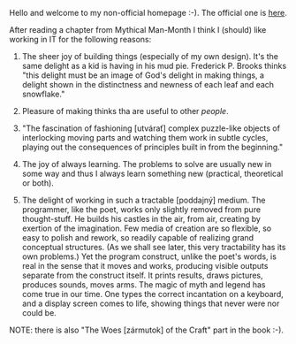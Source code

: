 Hello and welcome to my non-official homepage :-). The official one is [here](https://jreisinger.github.io/).

After reading a chapter from Mythical Man-Month I think I (should) like working in IT for the following reasons:

1. The sheer joy of building things (especially of my own design). It's the same delight as a kid is having in his mud pie. Frederick P. Brooks thinks "this delight must be an image of God's delight in making things, a delight shown in the distinctness and newness of each leaf and each snowflake."

2. Pleasure of making thinks tha are useful to other *people*.

3. "The fascination of fashioning [utvárať] complex puzzle-like objects of interlocking moving parts and watching them work in subtle cycles, playing out the consequences of principles built in from the beginning."

4. The joy of always learning. The problems to solve are usually new in some way and thus I always learn something new (practical, theoretical or both).

5. The delight of working in such a tractable [poddajný] medium. The programmer, like the poet, works only slightly removed from pure thought-stuff. He builds his castles in the air, from air, creating by exertion of the imagination. Few media of creation are so flexible, so easy to polish and rework, so readily capable of realizing grand conceptual structures. (As we shall see later, this very tractability has its own problems.) Yet the program construct, unlike the poet's words, is real in the sense that it moves and works, producing visible outputs separate from the construct itself. It prints results, draws pictures, produces sounds, moves arms. The magic of myth and legend has come true in our time. One types the correct incantation on a keyboard, and a display screen comes to life, showing things that never were nor could be.

NOTE: there is also "The Woes [zármutok] of the Craft" part in the book :-).
